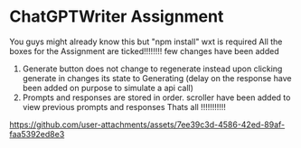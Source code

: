 


# ChatGPTWriter Assignment
You guys might already know this but "npm install" wxt is required
All the boxes for the Assignment are ticked!!!!!!!!
few changes have been added 
1. Generate button does not change to regenerate instead upon clicking generate in changes its state to Generating (delay on the response have been added on purpose to simulate a api call)
2.  Prompts and responses are stored in order. scroller have been added to view previous prompts and responses
   Thats all !!!!!!!!!!!





https://github.com/user-attachments/assets/7ee39c3d-4586-42ed-89af-faa5392ed8e3

